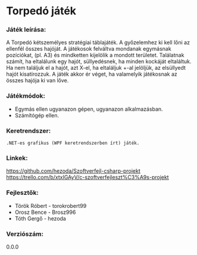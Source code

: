 
# Torpedó játék

### Játék leírása:
A Torpedó kétszemélyes stratégiai táblajáték.  A győzelemhez ki kell lőni az ellenfél összes hajóját. A játékosok felváltva mondanak egymásnak pozíciókat, (pl. A3) és mindketten kijelölik a mondott területet. Találatnak számít, ha eltalálunk egy hajót, süllyedésnek, ha minden kockáját eltaláltuk. Ha nem találjuk el a hajót, azt X-el, ha eltaláljuk +-al jelöljük, az elsüllyedt hajót kisatírozzuk. A játék akkor ér véget, ha valamelyik játékosnak az összes hajója ki van lőve.

### Játékmódok:
- Egymás ellen ugyanazon gépen, ugyanazon alkalmazásban.
- Számítógép ellen.

### Keretrendszer:
    .NET-es grafikus (WPF keretrendszerben írt) játék.

### Linkek:
https://github.com/hezoda/Szoftverfejl-csharp-projekt
https://trello.com/b/xtxIGAyV/c-szoftverfejleszt%C3%A9s-projekt

### Fejlesztők: 
- Török Róbert - torokrobert99
- Orosz Bence - Brosz996
- Tóth Gergő - hezoda

### Verziószám:
0.0.0